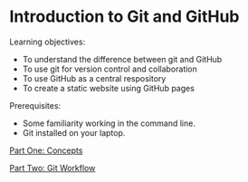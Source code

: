 Introduction to Git and GitHub
==============================

Learning objectives:
- To understand the difference between git and GitHub
- To use git for version control and collaboration
- To use GitHub as a central respository
- To create a static website using GitHub pages

Prerequisites:
- Some familiarity working in the command line.
- Git installed on your laptop.

[Part One: Concepts](lesson_one.md)

[Part Two: Git Workflow](lesson_twoA.md)
